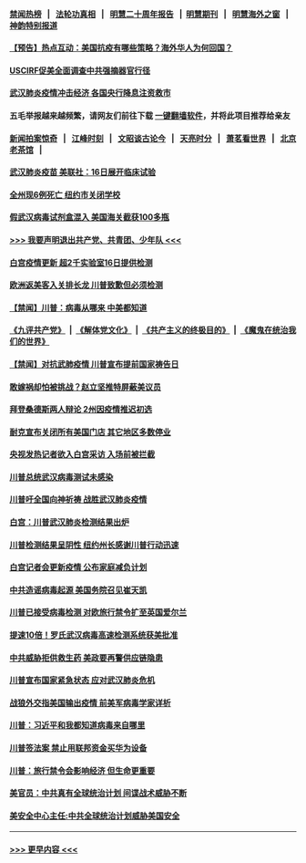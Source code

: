 #### [禁闻热榜](热点新闻.md?=0)  &nbsp;&nbsp;|&nbsp;&nbsp; [法轮功真相](https://github.com/gfw-breaker/truth/blob/master/README.md?=0) &nbsp;&nbsp;|&nbsp;&nbsp; [明慧二十周年报告](https://github.com/gfw-breaker/mh-reports/blob/master/README.md?=0) &nbsp;&nbsp;|&nbsp;&nbsp;[明慧期刊](https://github.com/gfw-breaker/mh-qikan) &nbsp;&nbsp;|&nbsp;&nbsp; [明慧海外之窗](https://github.com/gfw-breaker/mh-news/blob/master/README.md?=0) &nbsp;&nbsp;|&nbsp;&nbsp; [神韵特别报道](https://github.com/gfw-breaker/mh-news/blob/master/shenyun.md?=0)
#### [【预告】热点互动：美国抗疫有哪些策略？海外华人为何回国？](../pages/prog203/a102800758.md?t=03170131) 
#### [USCIRF促美全面调查中共强摘器官行径](../pages/prog203/a102800527.md?t=03170131) 
#### [武汉肺炎疫情冲击经济 各国央行降息注资救市](../pages/prog203/a102800477.md?t=03170131) 
#### 五毛举报越来越频繁，请网友们前往下载 [一键翻墙软件](https://github.com/gfw-breaker/ssr-accounts)，并将此项目推荐给亲友
#### [新闻拍案惊奇](https://github.com/gfw-breaker/banned-news/blob/master/pages/link4.md) &nbsp;&nbsp;|&nbsp;&nbsp; [江峰时刻](https://github.com/gfw-breaker/banned-news/blob/master/pages/link4.md) &nbsp;&nbsp;|&nbsp;&nbsp; [文昭谈古论今](https://github.com/gfw-breaker/banned-news/blob/master/pages/link4.md) &nbsp;&nbsp;|&nbsp;&nbsp; [天亮时分](https://github.com/gfw-breaker/banned-news/blob/master/pages/link4.md) &nbsp;&nbsp;|&nbsp;&nbsp; [萧茗看世界](https://github.com/gfw-breaker/banned-news/blob/master/pages/link4.md) &nbsp;&nbsp;|&nbsp;&nbsp; [北京老茶馆](https://github.com/gfw-breaker/banned-news/blob/master/pages/link4.md) &nbsp;&nbsp;|&nbsp;&nbsp; 
#### [武汉肺炎疫苗 美联社：16日展开临床试验](../pages/prog203/a102800374.md?t=03170131) 
#### [全州现6例死亡 纽约市关闭学校](../pages/prog203/a102800375.md?t=03170131) 
#### [假武汉病毒试剂盒混入 美国海关截获100多瓶](../pages/prog203/a102800291.md?t=03170131) 
#### [>>> 我要声明退出共产党、共青团、少年队 <<<](https://github.com/begood0513/goodnews/blob/master/quit/letter.md) 
#### [白宫疫情更新 超2千实验室16日提供检测](../pages/prog203/a102800272.md?t=03170131) 
#### [欧洲返美客入关排长龙 川普致歉但必须检测](../pages/prog203/a102800257.md?t=03170131) 
#### [【禁闻】川普：病毒从哪来 中美都知道](../pages/prog203/a102800265.md?t=03170131) 
#### [《九评共产党》](https://github.com/begood0513/9ping.md/blob/master/README.md) &nbsp;|&nbsp; [《解体党文化》](../../../../jtdwh.md/blob/master/README.md)  &nbsp;|&nbsp; [《共产主义的终极目的》](../../../../gczydzjmd.md/blob/master/README.md) &nbsp;|&nbsp; [《魔鬼在统治我们的世界》](../../../../mgztzwmdsj.md/blob/master/README.md) 
#### [【禁闻】对抗武肺疫情 川普宣布提前国家祷告日](../pages/prog203/a102800255.md?t=03170131) 
#### [敢嫁祸却怕被挑战？赵立坚推特屏蔽美议员](../pages/prog203/a102800210.md?t=03170131) 
#### [拜登桑德斯两人辩论 2州因疫情推迟初选](../pages/prog203/a102800236.md?t=03170131) 
#### [耐克宣布关闭所有美国门店 其它地区多数停业](../pages/prog203/a102800208.md?t=03170131) 
#### [央视发热记者欲入白宫采访 入场前被拦截](../pages/prog203/a102800150.md?t=03170131) 
#### [川普总统武汉病毒测试未感染](../pages/prog203/a102800159.md?t=03170131) 
#### [川普吁全国向神祈祷 战胜武汉肺炎疫情](../pages/prog203/a102799906.md?t=03170131) 
#### [白宫：川普武汉肺炎检测结果出炉](../pages/prog203/a102799904.md?t=03170131) 
#### [川普检测结果呈阴性 纽约州长感谢川普行动迅速](../pages/prog203/a102799878.md?t=03170131) 
#### [白宫记者会更新疫情 公布家庭减负计划](../pages/prog203/a102799819.md?t=03170131) 
#### [中共造谣病毒起源 美国务院召见崔天凯](../pages/prog203/a102799814.md?t=03170131) 
#### [川普已接受病毒检测 对欧旅行禁令扩至英国爱尔兰](../pages/prog203/a102799797.md?t=03170131) 
#### [提速10倍！罗氏武汉病毒高速检测系统获美批准](../pages/prog203/a102799086.md?t=03170131) 
#### [中共威胁拒供救生药 美政要再警供应链隐患](../pages/prog203/a102799033.md?t=03170131) 
#### [川普宣布国家紧急状态 应对武汉肺炎危机](../pages/prog203/a102799168.md?t=03170131) 
#### [战狼外交指美国输出疫情 前美军病毒学家详析](../pages/prog203/a102799129.md?t=03170131) 
#### [川普：习近平和我都知道病毒来自哪里](../pages/prog203/a102799125.md?t=03170131) 
#### [川普签法案 禁止用联邦资金买华为设备](../pages/prog203/a102798971.md?t=03170131) 
#### [川普：旅行禁令会影响经济 但生命更重要](../pages/prog203/a102798944.md?t=03170131) 
#### [美官员：中共真有全球统治计划 间谍战术威胁不断](../pages/prog203/a102798919.md?t=03170131) 
#### [美安全中心主任:中共全球统治计划威胁美国安全](../pages/prog203/a102798667.md?t=03170131) 

----
#### [ >>> 更早内容 <<< ](../indexes/prog203-earlier.md)
